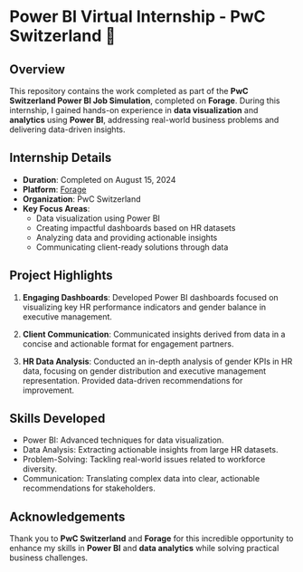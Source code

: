 # Power BI Virtual Internship - PwC Switzerland 🚀

## Overview

This repository contains the work completed as part of the **PwC Switzerland Power BI Job Simulation**, completed on **Forage**. During this internship, I gained hands-on experience in **data visualization** and **analytics** using **Power BI**, addressing real-world business problems and delivering data-driven insights.

## Internship Details

- **Duration**: Completed on August 15, 2024
- **Platform**: [Forage](https://www.theforage.com/)
- **Organization**: PwC Switzerland
- **Key Focus Areas**:
  - Data visualization using Power BI
  - Creating impactful dashboards based on HR datasets
  - Analyzing data and providing actionable insights
  - Communicating client-ready solutions through data

## Project Highlights

1. **Engaging Dashboards**: Developed Power BI dashboards focused on visualizing key HR performance indicators and gender balance in executive management.
   
2. **Client Communication**: Communicated insights derived from data in a concise and actionable format for engagement partners.

3. **HR Data Analysis**: Conducted an in-depth analysis of gender KPIs in HR data, focusing on gender distribution and executive management representation. Provided data-driven recommendations for improvement.

## Skills Developed

- Power BI: Advanced techniques for data visualization.
- Data Analysis: Extracting actionable insights from large HR datasets.
- Problem-Solving: Tackling real-world issues related to workforce diversity.
- Communication: Translating complex data into clear, actionable recommendations for stakeholders.

## Acknowledgements

Thank you to **PwC Switzerland** and **Forage** for this incredible opportunity to enhance my skills in **Power BI** and **data analytics** while solving practical business challenges.
